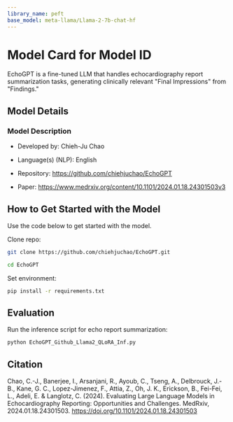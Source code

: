 ```yaml
---
library_name: peft
base_model: meta-llama/Llama-2-7b-chat-hf
---
```


# Model Card for Model ID

EchoGPT is a fine-tuned LLM that handles echocardiography report summarization tasks, generating clinically relevant "Final Impressions" from "Findings."

## Model Details

### Model Description

- Developed by: Chieh-Ju Chao
- Language(s) (NLP): English

- Repository: https://github.com/chiehjuchao/EchoGPT
- Paper: https://www.medrxiv.org/content/10.1101/2024.01.18.24301503v3

## How to Get Started with the Model

Use the code below to get started with the model.

Clone repo:  

```bash
git clone https://github.com/chiehjuchao/EchoGPT.git

cd EchoGPT
```
Set environment:
```bash
pip install -r requirements.txt
```

## Evaluation
Run the inference script for echo report summarization:
```bash
python EchoGPT_Github_Llama2_QLoRA_Inf.py
```

## Citation

Chao, C.-J., Banerjee, I., Arsanjani, R., Ayoub, C., Tseng, A., Delbrouck, J.-B., Kane, G. C., Lopez-Jimenez, F., Attia, Z., Oh, J. K., Erickson, B., Fei-Fei, L., Adeli, E. & Langlotz, C. (2024). Evaluating Large Language Models in Echocardiography Reporting: Opportunities and Challenges. MedRxiv, 2024.01.18.24301503. https://doi.org/10.1101/2024.01.18.24301503


